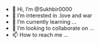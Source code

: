 - 👋 Hi, I’m @Sukhbir0000
- 👀 I’m interested in .love and war
- 🌱 I’m currently learning ...
- 💞️ I’m looking to collaborate on ...
- 📫 How to reach me ...

<!---
Sukhbir0000/Sukhbir0000 is a ✨ special ✨ repository because its `README.md` (this file) appears on your GitHub profile.
You can click the Preview link to take a look at your changes.
--->
